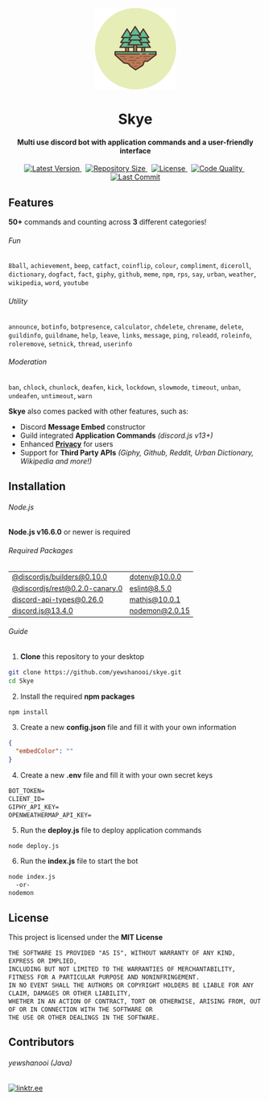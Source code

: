 <p align="center">
    <img src=".github/readme_icon.png" width="161" height="161"/>
</p>

<h1 align="center">
    Skye
    <br>
</h1>

<h4 align="center">Multi use discord bot with application commands and a user-friendly interface</h4>

<p align="center">
        <a href="https://github.com/yewshanooi/skye/releases/">
            <img alt="Latest Version" src="https://img.shields.io/github/v/release/yewshanooi/skye?include_prereleases&style=flat-square">
        </a>
    &nbsp;
        <a href="https://github.com/yewshanooi/skye/">
            <img alt="Repository Size" src="https://img.shields.io/github/repo-size/yewshanooi/skye?style=flat-square">
        </a>
    &nbsp;
        <a href="https://github.com/yewshanooi/skye/blob/main/LICENSE">
            <img alt="License" src="https://img.shields.io/github/license/yewshanooi/skye?style=flat-square">
        </a>
    &nbsp;
        <a href="https://www.codefactor.io/repository/github/yewshanooi/skye/">
            <img alt="Code Quality" src="https://img.shields.io/codefactor/grade/github/yewshanooi/skye?style=flat-square">
        </a>
    &nbsp;
        <a href="https://github.com/yewshanooi/skye/commits/">
            <img alt="Last Commit" src="https://img.shields.io/github/last-commit/yewshanooi/skye?style=flat-square">
        </a>
</p>

## Features
**50+** commands and counting across **3** different categories!
###### Fun
`8ball`, `achievement`, `beep`, `catfact`, `coinflip`, `colour`, `compliment`, `diceroll`, `dictionary`, `dogfact`, `fact`, `giphy`, `github`, `meme`, `npm`, `rps`, `say`, `urban`, `weather`, `wikipedia`, `word`, `youtube`

###### Utility
`announce`, `botinfo`, `botpresence`, `calculator`, `chdelete`, `chrename`, `delete`, `guildinfo`, `guildname`, `help`, `leave`, `links`, `message`, `ping`, `roleadd`, `roleinfo`, `roleremove`, `setnick`, `thread`, `userinfo`

###### Moderation
`ban`, `chlock`, `chunlock`, `deafen`, `kick`, `lockdown`, `slowmode`, `timeout`, `unban`, `undeafen`, `untimeout`, `warn`

**Skye** also comes packed with other features, such as:
- Discord **Message Embed** constructor
- Guild integrated **Application Commands** *(discord.js v13+)*
- Enhanced [**Privacy**](https://skyebot.weebly.com/privacy.html) for users
- Support for **Third Party APIs** *(Giphy, Github, Reddit, Urban Dictionary, Wikipedia and more!)*

## Installation
###### Node.js
**Node.js v16.6.0** or newer is required

###### Required Packages
<table>
  <tbody>
    <tr>
      <td><a href="https://www.npmjs.com/package/@discordjs/builders">@discordjs/builders@0.10.0</a></td>
      <td><a href="https://www.npmjs.com/package/dotenv">dotenv@10.0.0</a></td>
    </tr>
    <tr>
      <td><a href="https://www.npmjs.com/package/@discordjs/rest">@discordjs/rest@0.2.0-canary.0</a></td>
      <td><a href="https://www.npmjs.com/package/eslint">eslint@8.5.0</a></td>
    </tr>
    <tr>
      <td><a href="https://www.npmjs.com/package/discord-api-types">discord-api-types@0.26.0</a></td>
      <td><a href="https://www.npmjs.com/package/mathjs">mathjs@10.0.1</a></td>
    </tr>
    <tr>
      <td><a href="https://www.npmjs.com/package/discord.js">discord.js@13.4.0</a></td>
      <td><a href="https://www.npmjs.com/package/nodemon">nodemon@2.0.15</a></td>
    </tr>
  </tbody>
</table>

###### Guide
1. **Clone** this repository to your desktop
```sh
git clone https://github.com/yewshanooi/skye.git
cd Skye
```
2. Install the required **npm packages**
```
npm install
```
3. Create a new **config.json** file and fill it with your own information
```json
{
  "embedColor": ""
}
```
4. Create a new **.env** file and fill it with your own secret keys
```
BOT_TOKEN=
CLIENT_ID=
GIPHY_API_KEY=
OPENWEATHERMAP_API_KEY=
```
5. Run the **deploy.js** file to deploy application commands
```
node deploy.js
```
6. Run the **index.js** file to start the bot
```
node index.js
  -or-
nodemon
```

## License
This project is licensed under the **MIT License**
```
THE SOFTWARE IS PROVIDED "AS IS", WITHOUT WARRANTY OF ANY KIND, EXPRESS OR IMPLIED, 
INCLUDING BUT NOT LIMITED TO THE WARRANTIES OF MERCHANTABILITY, FITNESS FOR A PARTICULAR PURPOSE AND NONINFRINGEMENT. 
IN NO EVENT SHALL THE AUTHORS OR COPYRIGHT HOLDERS BE LIABLE FOR ANY CLAIM, DAMAGES OR OTHER LIABILITY, 
WHETHER IN AN ACTION OF CONTRACT, TORT OR OTHERWISE, ARISING FROM, OUT OF OR IN CONNECTION WITH THE SOFTWARE OR 
THE USE OR OTHER DEALINGS IN THE SOFTWARE.
```

## Contributors
###### yewshanooi (Java)
[![linktr.ee](https://img.shields.io/badge/linktree-black?style=for-the-badge&logo=linktree&logoColor=28be7a)](https://linktr.ee/yewshanooi)
